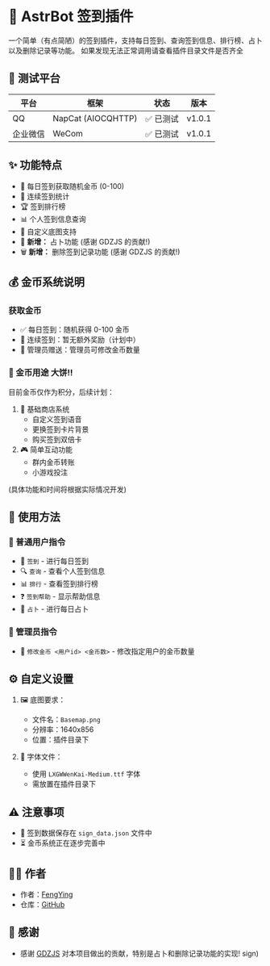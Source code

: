 # 📝 AstrBot 签到插件

一个简单（有点简陋）的签到插件，支持每日签到、查询签到信息、排行榜、占卜以及删除记录等功能。
如果发现无法正常调用请查看插件目录文件是否齐全

## 🧪 测试平台

| 平台     | 框架           | 状态     | 版本     |
| -------- | -------------- | -------- | -------- |
| QQ       | NapCat (AIOCQHTTP) | ✅ 已测试 | v1.0.1 |
| 企业微信 | WeCom          | ✅ 已测试 | v1.0.1 |

## ✨ 功能特点

- 🎯 每日签到获取随机金币 (0-100)
- 📅 连续签到统计
- 🏆 签到排行榜
- 📊 个人签到信息查询
- 🎨 自定义底图支持
- 🔮 **新增：** 占卜功能 (感谢 GDZJS 的贡献!)
- 🗑️ **新增：** 删除签到记录功能 (感谢 GDZJS 的贡献!)

## 💰 金币系统说明

### 获取金币

- ✅ 每日签到：随机获得 0-100 金币
- 🔄 连续签到：暂无额外奖励（计划中）
- 🎁 管理员赠送：管理员可修改金币数量

### 🚀 金币用途 大饼!!

目前金币仅作为积分，后续计划：

1.  🏪 基础商店系统
    -   自定义签到语音
    -   更换签到卡片背景
    -   购买签到双倍卡
2.  🎮 简单互动功能
    -   群内金币转账
    -   小游戏投注

(具体功能和时间将根据实际情况开发)

## 📖 使用方法

### 👥 普通用户指令

- 📝 `签到` - 进行每日签到
- 🔍 `查询` - 查看个人签到信息
- 📊 `排行` - 查看签到排行榜
- ❓ `签到帮助` - 显示帮助信息
- 🔮 `占卜` - 进行每日占卜

### 👑 管理员指令

- 💎 `修改金币 <用户id> <金币数>` - 修改指定用户的金币数量

## ⚙️ 自定义设置

1.  🖼️ 底图要求：
    -   文件名：`Basemap.png`
    -   分辨率：1640x856
    -   位置：插件目录下

2.  📝 字体文件：
    -   使用 `LXGWWenKai-Medium.ttf` 字体
    -   需放置在插件目录下

## ⚠️ 注意事项

-   💾 签到数据保存在 `sign_data.json` 文件中
-   ⏳ 金币系统正在逐步完善中

## 👨‍💻 作者

-   作者：[FengYing](https://github.com/FengYing1314/)
-   仓库：[GitHub](https://github.com/FengYing1314/astrbot_plugin_sign)

## 🤝 感谢

- 感谢 [GDZJS](https://github.com/GDZJS) 对本项目做出的贡献，特别是占卜和删除记录功能的实现!
sign)